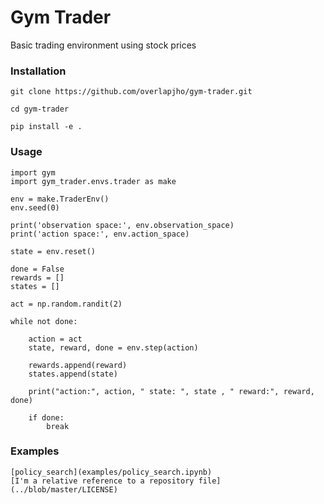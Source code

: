 # Gym Trader
Basic trading environment using stock prices

### Installation
`git clone https://github.com/overlapjho/gym-trader.git`

`cd gym-trader`

`pip install -e .`

### Usage

    import gym
    import gym_trader.envs.trader as make

    env = make.TraderEnv()
    env.seed(0)

    print('observation space:', env.observation_space)
    print('action space:', env.action_space)

    state = env.reset()

    done = False
    rewards = []
    states = []

    act = np.random.randit(2)

    while not done:

        action = act
        state, reward, done = env.step(action)

        rewards.append(reward)
        states.append(state)

        print("action:", action, " state: ", state , " reward:", reward, done)
    
        if done:
            break

### Examples
    [policy_search](examples/policy_search.ipynb)
    [I'm a relative reference to a repository file](../blob/master/LICENSE) 

    
